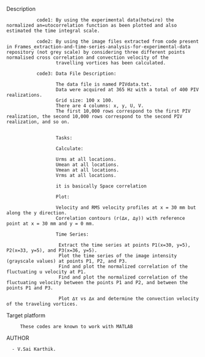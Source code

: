 Description<br/>

               code1: By using the experimental data(hotwire) the normalized an=utocorrelation function as been plotted and also estimated the time integral scale.

               code2: By using the image files extracted from code present in Frames_extraction-and-time-series-analysis-for-experimental-data repository (not grey scale) by considering three different points normalised cross correlation and convection velocity of the 
                      travelling vortices has been calculated.

               code3: Data File Description:

                      The data file is named PIVdata.txt.
                      Data were acquired at 365 Hz with a total of 400 PIV realizations.
                      Grid size: 100 x 100.
                      There are 4 columns: x, y, U, V.
                      The first 10,000 rows correspond to the first PIV realization, the second 10,000 rows correspond to the second PIV realization, and so on.


                      Tasks:

                      Calculate:

                      Urms at all locations.
                      Umean at all locations.
                      Vmean at all locations.
                      Vrms at all locations.

                      it is basically Space correlation

                      Plot:

                      Velocity and RMS velocity profiles at x = 30 mm but along the y direction.
                      Correlation contours (r(∆x, ∆y)) with reference point at x = 30 mm and y = 0 mm.

                      Time Series:

                       Extract the time series at points P1(x=30, y=5), P2(x=33, y=5), and P3(x=36, y=5).
                       Plot the time series of the image intensity (grayscale values) at points P1, P2, and P3.
                       Find and plot the normalized correlation of the fluctuating u velocity at P1.
                       Find and plot the normalized correlation of the fluctuating velocity between the points P1 and P2, and between the points P1 and P3.

                       Plot ∆τ vs ∆x and determine the convection velocity of the traveling vortices.


Target platform<br/>

         These codes are known to work with MATLAB

AUTHOR<br/>

      - V.Sai Karthik.
